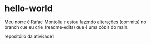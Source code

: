 # hello-world

Meu nome é Rafael Montoliu e estou fazendo alterações (commits) no branch que eu criei (readme-edits) que é uma cópia do main.

repositório da atividade1
